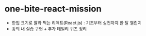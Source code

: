 # one-bite-react-mission

- 한입 크기로 잘라 먹는 리액트(React.js) : 기초부터 실전까지 한 달 챌린지
- 강의 내 실습 구현 + 추가 데일리 퀴즈 정리